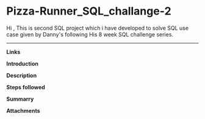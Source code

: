 # Pizza-Runner_SQL_challange-2
Hi , This is second SQL project which i have developed to solve SQL use case given by Danny's following His 8 week SQL challenge series.

----------------------------------------------------------------------------------------------------------------------------------------
**Links**


**Introduction**

**Description**

**Steps followed**

**Summarry**

**Attachments**
